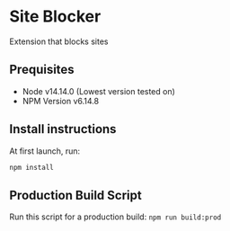 # Site Blocker

Extension that blocks sites

## Prequisites

- Node v14.14.0 (Lowest version tested on)
- NPM Version v6.14.8

## Install instructions

At first launch, run:

```sh
npm install
```

## Production Build Script 
Run this script for a production build:
`npm run build:prod`


